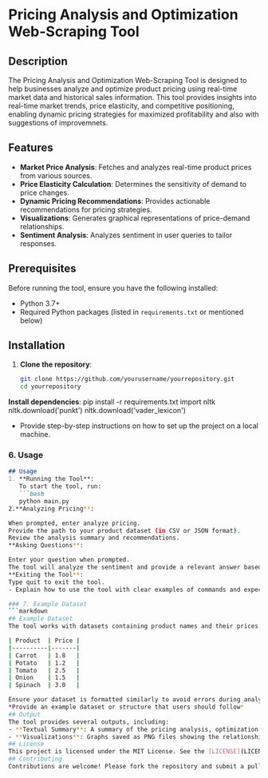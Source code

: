 # Pricing Analysis and Optimization Web-Scraping Tool
## Description
The Pricing Analysis and Optimization Web-Scraping Tool is designed to help businesses analyze and optimize product pricing using real-time market data and historical sales information. This tool provides insights into real-time market trends, price elasticity, and competitive positioning, enabling dynamic pricing strategies for maximized profitability and also with suggestions of improvemnets.
## Features
- **Market Price Analysis**: Fetches and analyzes real-time product prices from various sources.
- **Price Elasticity Calculation**: Determines the sensitivity of demand to price changes.
- **Dynamic Pricing Recommendations**: Provides actionable recommendations for pricing strategies.
- **Visualizations**: Generates graphical representations of price-demand relationships.
- **Sentiment Analysis**: Analyzes sentiment in user queries to tailor responses.
## Prerequisites
Before running the tool, ensure you have the following installed:
- Python 3.7+
- Required Python packages (listed in `requirements.txt` or mentioned below)
## Installation
1. **Clone the repository**:
   ```bash
   git clone https://github.com/yourusername/yourrepository.git
   cd yourrepository
**Install dependencies**:
pip install -r requirements.txt
import nltk
nltk.download('punkt')
nltk.download('vader_lexicon')
- Provide step-by-step instructions on how to set up the project on a local machine.

### 6. Usage
```markdown
## Usage
1. **Running the Tool**:
   To start the tool, run:
   ```bash
   python main.py
2.**Analyzing Pricing**:

When prompted, enter analyze pricing.
Provide the path to your product dataset (in CSV or JSON format).
Review the analysis summary and recommendations.
**Asking Questions**:

Enter your question when prompted.
The tool will analyze the sentiment and provide a relevant answer based on available data.
**Exiting the Tool**:
Type quit to exit the tool.
- Explain how to use the tool with clear examples of commands and expected inputs/outputs.

### 7. Example Dataset
```markdown
## Example Dataset
The tool works with datasets containing product names and their prices. Here’s an example:

| Product  | Price |
|----------|-------|
| Carrot   | 1.8   |
| Potato   | 1.2   |
| Tomato   | 2.5   |
| Onion    | 1.5   |
| Spinach  | 3.0   |

Ensure your dataset is formatted similarly to avoid errors during analysis.
*Provide an example dataset or structure that users should follow*
## Output
The tool provides several outputs, including:
- **Textual Summary**: A summary of the pricing analysis, optimization suggestions, and dynamic recommendations.
- **Visualizations**: Graphs saved as PNG files showing the relationship between price and demand.
## License
This project is licensed under the MIT License. See the [LICENSE](LICENSE) file for details.
## Contributing
Contributions are welcome! Please fork the repository and submit a pull request. For major changes, please open an issue first to discuss what you would like to change.



